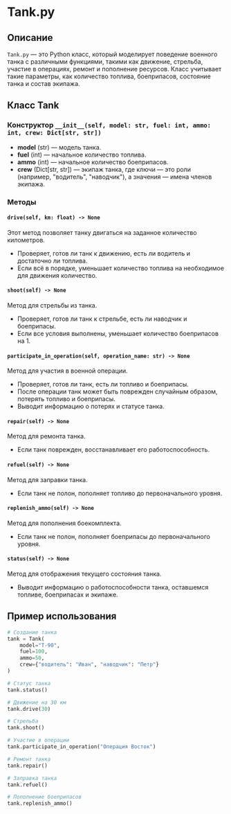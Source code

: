 # Tank.py

## Описание

`Tank.py` — это Python класс, который моделирует поведение военного танка с различными функциями, такими как движение, стрельба, участие в операциях, ремонт и пополнение ресурсов. Класс учитывает такие параметры, как количество топлива, боеприпасов, состояние танка и состав экипажа.

## Класс Tank

### Конструктор `__init__(self, model: str, fuel: int, ammo: int, crew: Dict[str, str])`

- **model** (str) — модель танка.
- **fuel** (int) — начальное количество топлива.
- **ammo** (int) — начальное количество боеприпасов.
- **crew** (Dict[str, str]) — экипаж танка, где ключи — это роли (например, "водитель", "наводчик"), а значения — имена членов экипажа.

### Методы

#### `drive(self, km: float) -> None`

Этот метод позволяет танку двигаться на заданное количество километров. 
- Проверяет, готов ли танк к движению, есть ли водитель и достаточно ли топлива.
- Если всё в порядке, уменьшает количество топлива на необходимое для движения количество.

#### `shoot(self) -> None`

Метод для стрельбы из танка.
- Проверяет, готов ли танк к стрельбе, есть ли наводчик и боеприпасы.
- Если все условия выполнены, уменьшает количество боеприпасов на 1.

#### `participate_in_operation(self, operation_name: str) -> None`

Метод для участия в военной операции.
- Проверяет, готов ли танк, есть ли топливо и боеприпасы.
- После операции танк может быть поврежден случайным образом, потерять топливо и боеприпасы.
- Выводит информацию о потерях и статусе танка.

#### `repair(self) -> None`

Метод для ремонта танка.
- Если танк поврежден, восстанавливает его работоспособность.

#### `refuel(self) -> None`

Метод для заправки танка.
- Если танк не полон, пополняет топливо до первоначального уровня.

#### `replenish_ammo(self) -> None`

Метод для пополнения боекомплекта.
- Если танк не полон, пополняет боеприпасы до первоначального уровня.

#### `status(self) -> None`

Метод для отображения текущего состояния танка.
- Выводит информацию о работоспособности танка, оставшемся топливе, боеприпасах и экипаже.

## Пример использования

```python
# Создание танка
tank = Tank(
    model="T-90",
    fuel=100,
    ammo=50,
    crew={"водитель": "Иван", "наводчик": "Петр"}
)

# Статус танка
tank.status()

# Движение на 30 км
tank.drive(30)

# Стрельба
tank.shoot()

# Участие в операции
tank.participate_in_operation("Операция Восток")

# Ремонт танка
tank.repair()

# Заправка танка
tank.refuel()

# Пополнение боеприпасов
tank.replenish_ammo()
